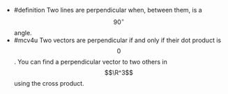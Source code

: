- #definition Two lines are perpendicular when, between them, is a $$90^\circ$$ angle.
- #mcv4u Two vectors are perpendicular if and only if their dot product is $$0$$. You can find a perpendicular vector to two others in $$\R^3$$ using the cross product.